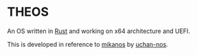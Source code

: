 # THEOS

An OS written in [Rust](https://www.rust-lang.org/) and working on x64 architecture and UEFI.

This is developed in reference to [mikanos](https://github.com/uchan-nos/mikanos) by [uchan-nos](https://github.com/uchan-nos).

